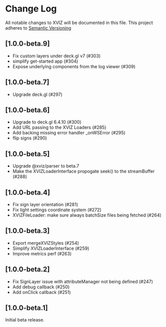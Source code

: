 # Change Log

All notable changes to XVIZ will be documented in this file. This project adheres to
[Semantic Versioning](http://semver.org/spec/v2.0.0.html)

## [1.0.0-beta.9]

- Fix custom layers under deck.gl v7 (#303)
- simplify get-started app (#304)
- Expose underlying components from the log viewer (#309)

## [1.0.0-beta.7]

- Upgrade deck.gl (#297)

## [1.0.0-beta.6]

- Upgrade to deck.gl 6.4.10 (#300)
- Add URL passing to the XVIZ Loaders (#285)
- Add backing missing error handler \_onWSError (#295)
- flip signs (#290)

## [1.0.0-beta.5]

- Upgrade @xviz/parser to beta.7
- Make the XVIZLoaderInterface propogate seek() to the streamBuffer (#288)

## [1.0.0-beta.4]

- Fix sign layer orientation (#281)
- Fix light settings coordinate system (#272)
- XVIZFileLoader: make sure always batchSize files being fetched (#264)

## [1.0.0-beta.3]

- Export mergeXVIZStyles (#254)
- Simplify XVIZLoaderInterface (#259)
- Improve metrics perf (#263)

## [1.0.0-beta.2]

- Fix SignLayer issue with attributeManager not being defined (#247)
- Add debug callback (#250)
- Add onClick callback (#251)

## [1.0.0-beta.1]

Initial beta release.
